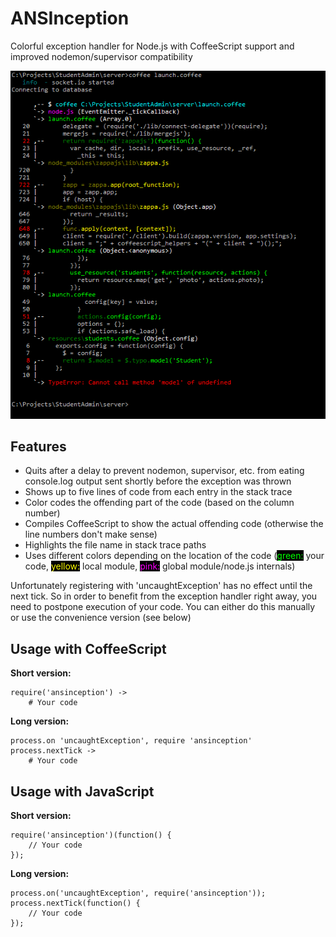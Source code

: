 ANSInception
============

Colorful exception handler for Node.js with CoffeeScript support and improved nodemon/supervisor compatibility

![Screenshot](https://github.com/DennisKehrig/ANSInception/raw/master/screenshot.png)

Features
--------

* Quits after a delay to prevent nodemon, supervisor, etc. from eating console.log output sent shortly before the exception was thrown
* Shows up to five lines of code from each entry in the stack trace
* Color codes the offending part of the code (based on the column number)
* Compiles CoffeeScript to show the actual offending code (otherwise the line numbers don't make sense)
* Highlights the file name in stack trace paths
* Uses different colors depending on the location of the code
  (<span style="background-color:black;color:#0f0">green:</span> your code, <span style="background-color:black;color:#ff0">yellow:</span> local module, <span style="background-color:black;color:#f0f">pink:</span> global module/node.js internals)

Unfortunately registering with 'uncaughtException' has no effect until the next tick.
So in order to benefit from the exception handler right away, you need to postpone execution of your code.
You can either do this manually or use the convenience version (see below)

Usage with CoffeeScript
-----------------------

__Short version:__

	require('ansinception') ->
		# Your code

__Long version:__

	process.on 'uncaughtException', require 'ansinception'
	process.nextTick ->
		# Your code

Usage with JavaScript
---------------------

__Short version:__

	require('ansinception')(function() {
		// Your code
	});

__Long version:__

	process.on('uncaughtException', require('ansinception'));
	process.nextTick(function() {
		// Your code
	});
